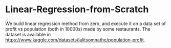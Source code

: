 # Linear-Regression-from-Scratch
We build linear regression method from zero, and execute it on a data set of profit vs population (both in 10000s) made by some restaurants. The dataset is available in https://www.kaggle.com/datasets/lalitsomnathe/population-profit. 
